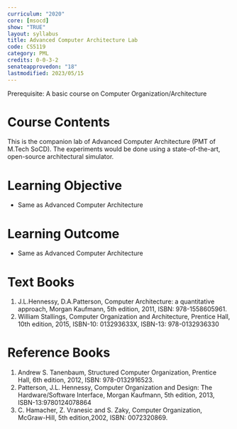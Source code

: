 ```yaml
---
curriculum: "2020"
core: [msocd]
show: "TRUE"
layout: syllabus
title: Advanced Computer Architecture Lab
code: CS5119
category: PML
credits: 0-0-3-2
senateapprovedon: "18"
lastmodified: 2023/05/15
---
```


Prerequisite: A basic course on Computer Organization/Architecture

# Course Contents
This is the companion lab of Advanced Computer Architecture (PMT of M.Tech SoCD). The experiments would be done using a state-of-the-art, open-source architectural simulator.

# Learning Objective
* Same as Advanced Computer Architecture

# Learning Outcome
* Same as Advanced Computer Architecture

# Text Books
1. J.L.Hennessy, D.A.Patterson, Computer Architecture: a quantitative approach, Morgan Kaufmann, 5th edition, 2011, ISBN: 978-1558605961.
2. William Stallings, Computer Organization and Architecture, Prentice Hall, 10th edition, 2015, ISBN-10: 013293633X, ISBN-13: 978-0132936330

# Reference Books
1. Andrew S. Tanenbaum, Structured Computer Organization, Prentice Hall, 6th edition, 2012, ISBN: 978-0132916523.
2. Patterson, J.L. Hennessy, Computer Organization and Design: The Hardware/Software Interface, Morgan Kaufmann, 5th edition, 2013, ISBN-13:9780124078864
3. C. Hamacher, Z. Vranesic and S. Zaky, Computer Organization, McGraw-Hill, 5th edition,2002, ISBN: 0072320869.

